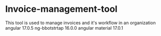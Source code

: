 # Invoice-management-tool

This tool is used to manage invoices and it's workflow in an organization
angular 17.0.5
ng-bbotstrtap 16.0.0
angular material 17.0.1
